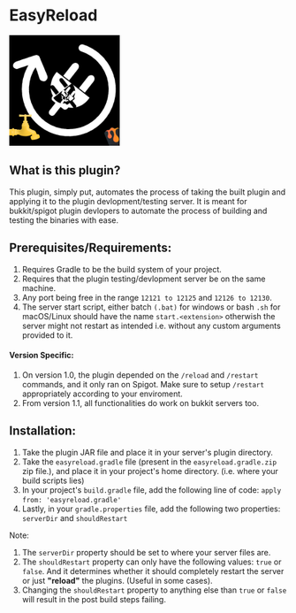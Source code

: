 # EasyReload

<img src="EasyReloadIcon.png" alt="drawing" style="width:200px;"/> 

## What is this plugin?
This plugin, simply put, automates the process of taking the built plugin and applying it to the plugin devlopment/testing server. 
It is meant for bukkit/spigot plugin devlopers to automate the process of building and testing the binaries with ease.

## Prerequisites/Requirements:
1. Requires Gradle to be the build system of your project.
2. Requires that the plugin testing/devlopment server be on the same machine.
3. Any port being free in the range `12121 to 12125` and `12126 to 12130`.
4. The server start script, either batch `(.bat)` for windows or bash `.sh` for macOS/Linux should have the name `start.<extension>` otherwish the server might not restart as intended i.e. without any custom arguments provided to it.

#### Version Specific:
1. On version 1.0, the plugin depended on the `/reload` and `/restart` commands, and it only ran on Spigot. Make sure to setup `/restart` appropriately according to your enviroment.
2. From version 1.1, all functionalities do work on bukkit servers too.

## Installation:

1. Take the plugin JAR file and place it in your server's plugin directory.
2. Take the `easyreload.gradle` file (present in the `easyreload.gradle.zip` zip file.), and place it in your project's home directory. (i.e. where your build scripts lies)
3. In your project's `build.gradle` file, add the following line of code: `apply from: 'easyreload.gradle'`
4. Lastly, in your `gradle.properties` file, add the following two properties: `serverDir` and `shouldRestart`

Note:
1. The `serverDir` property should be set to where your server files are.
2. The `shouldRestart` property can only have the following values: `true` or `false`. And it determines whether it should completely restart the server or just **"reload"** the plugins. (Useful in some cases).
3. Changing the `shouldRestart` property to anything else than `true` or `false` will result in the post build steps failing.
